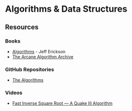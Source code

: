 # Algorithms & Data Structures

## Resources

### Books

* [Algorithms](https://jeffe.cs.illinois.edu/teaching/algorithms/) - Jeff Erickson
* [The Arcane Algorithm Archive](https://www.algorithm-archive.org/)

### GitHub Repositories

* [The Algorithms](https://github.com/TheAlgorithms)

### Videos

* [Fast Inverse Square Root — A Quake III Algorithm](https://www.youtube.com/watch?v=p8u_k2LIZyo)



